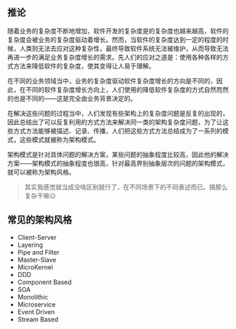 ## 推论

随着业务的复杂度不断地增加，软件开发的复杂度是的复杂度也越来越高，软件的复杂度会被业务的复杂度驱动着增长。然而，当软件的复杂度达到一定的程度的时候，人类则无法去应对这种复杂性，最终导致软件系统无法被维护，从而导致无法再进一步的满足业务复杂度增长的需求。先人们的应对之道是：使用各种各样的方式方法来降低软件的复杂度，使其变得让人易于理解。

在不同的业务领域当中，业务的复杂度驱动软件复杂度增长的方向是不同的，因此，在不同的软件复杂度增长方向上，人们使用的降低软件复杂度的方式自然而然的也是不同的——这是完全由业务背景决定的。

在解决这些问题的过程当中，人们发现有些架构上的复杂度问题是反复的出现的，因此总结出了可以反复利用的方式方法来解决同一类的架构复杂度问题，为了让这些方式方法能够被描述、记录、传播，人们把这些方式方法总结成为了一系列的模式，这些模式就被称为架构模式。

架构模式是针对具体问题的解决方案，某些问题的抽象程度比较高，因此他的解决方案——架构模式的抽象程度也很高，针对最高界别抽象层次的问题的架构模式，就可以被称为架构风格。 

> 其实我感觉就当成没啥区别就行了，在不同场景下的不同表述而已。搞那么复杂干嘛😑





## 常见的架构风格

* Client-Server
* Layering
* Pipe and Filter
* Master-Slave
* MicroKernel
* DDD
* Component Based
* SOA
* Monolithic
* Microservice
* Event Driven
* Stream Based



